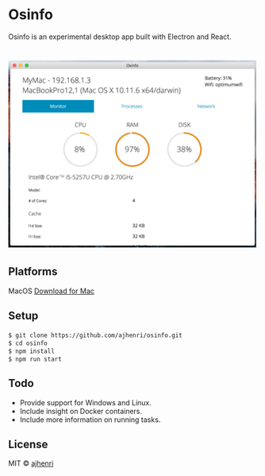 # Osinfo 

Osinfo is an experimental desktop app built with Electron and React.

# <img src="resources/img/osinfo_screenshot.png" width="500"/>

## Platforms

MacOS [Download for Mac](https://github.com/ajhenri/osinfo/Osinfo.dmg)

## Setup

```
$ git clone https://github.com/ajhenri/osinfo.git
$ cd osinfo
$ npm install
$ npm run start
```

## Todo

* Provide support for Windows and Linux.
* Include insight on Docker containers.
* Include more information on running tasks.

## License

MIT © [ajhenri](https://github.com/ajhenri)